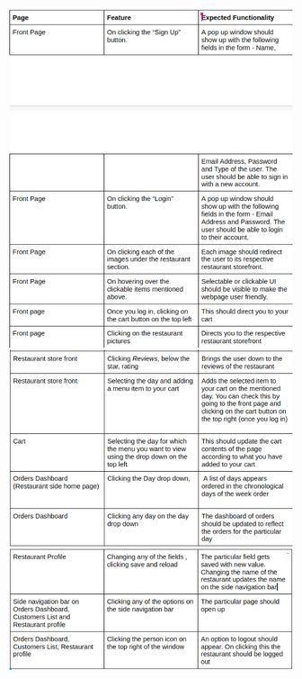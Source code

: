 ![alt text](final-md-pics/rubric-1.png)
![alt text](final-md-pics/rubric-2.png)
![alt text](final-md-pics/rubric-3.png)